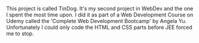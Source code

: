 This project is called TinDog.
It's my second project in WebDev and the one I spent the most time upon.
I did it as part of a Web Development Course on Udemy called the 'Complete Web Development Bootcamp' by Angela Yu.
Unfortunately I could only code the HTML and CSS parts before JEE forced me to stop.
